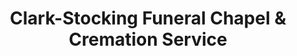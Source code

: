 ---
title: "Clark-Stocking Funeral Chapel & Cremation Service"
url: /harrison/clark-stocking-funeral-chapel-und-cremation-service/
shop: Bestattungen
---